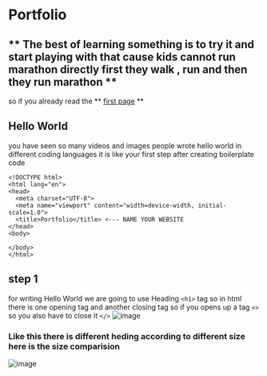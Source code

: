 # Portfolio
## ** The best of learning something is to try it and start playing with that cause kids cannot run marathon directly first they walk , run and then they run marathon **

so if you already read the ** [first page](https://github.com/Praveenkushinpi/My_Way_Of_Learning_Coding_Languages/blob/main/HTML/%231.md) **

## Hello World 
  you have seen so many videos and images people wrote hello world in different coding languages it is like your first step 
  after creating boilerplate code 
  ```
<!DOCTYPE html>
<html lang="en">
<head>
    <meta charset="UTF-8">
    <meta name="viewport" content="width=device-width, initial-scale=1.0">
    <title>Portfolio</title> <--- NAME YOUR WEBSITE 
</head>
<body>
    
</body>
</html>
```
## step 1 
  for writing Hello World we are going to use Heading `<h1>` tag so in html 
  there is one opening tag and another closing tag so if you opens up a tag `<>` so you also have to close it `</>`
  ![image](https://github.com/user-attachments/assets/673049f6-4e96-46ce-8f2b-c8699ac8e1d0)
### Like this there is different heding according to different size here is the size comparision 
  ![image](https://github.com/user-attachments/assets/3b920ac3-3525-441f-a4dc-1e476b343224)

